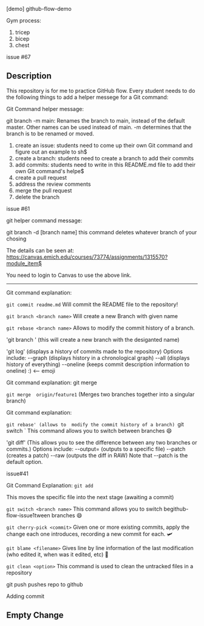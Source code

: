 [demo] github-flow-demo

Gym process:

1. tricep
2. bicep
3. chest

issue #67

## Description
This repository is for me to practice GitHub flow. Every student needs to do the following things to add a helper messege for a Git command:

Git Command helper message:

git branch -m main: Renames the branch to main, instead of the default master. Other names can be used instead of main. -m determines
that the branch is to be renamed or moved.




1. create an issue: students need to come up their own Git command and figure out an example to sh$
2. create a branch: students need to create a branch to add their commits
3. add commits: students need to write in this README.md file to add their own Git command's helpe$
4. create a pull request
5. address the review comments
6. merge the pull request
7. delete the branch

issue #61


git helper command message:

git branch -d [branch name] this command deletes whatever branch of your chosing


The details can be seen at: https://canvas.emich.edu/courses/73774/assignments/1315570?module_item$

You need to login to Canvas to use the above link.

---

Git command explanation:

`git commit readme.md` Will commit the README file to the repository!

`git branch <branch name>` Will create a new Branch with given name

`git rebase <branch name>` Allows to modify the commit history of a branch.

'git branch <branch name>' (this will create a new branch with the desiganted name)

'git log' (displays a history of commits made to the repository)
    Options include: --graph (displays history in a chronological graph)
                     --all (displays history of everything)
                     --oneline (keeps commit description information to oneline) :) <-- emoji

Git command explanation: git merge

`git merge  origin/feature1` (Merges two branches together into a singular branch)
 
Git command explanation: 

`git rebase' (allows to  modify the commit history of a branch)
`git switch <branch name>` This command allows you to switch between branches :smile:
                   
'git diff' (This allows you to see the difference between any two branches or commits.)
    Options include: --output=<file> (outputs to a specific file)
                     --patch (creates a patch)
                     --raw (outputs the diff in RAW)
    Note that --patch is the default option.

        
 issue#41



Git Command Explanation: `git add` <fileName>

This moves the specific file into the next stage (awaiting a commit)

`git switch <branch name>` This command allows you to switch begithub-flow-issue1tween branches :smile:

`git cherry-pick <commit>` Given one or more existing commits, apply the change each one introduces, recording a new commit for each. 🛩️

`git blame <filename>` Gives line by line information of the last modification (who edited it, when was it edited, etc) :100:

`git clean <option>` This command is used to clean the untracked files in a repository

 git push pushes repo to github 




Adding commit                     
## Empty Change
